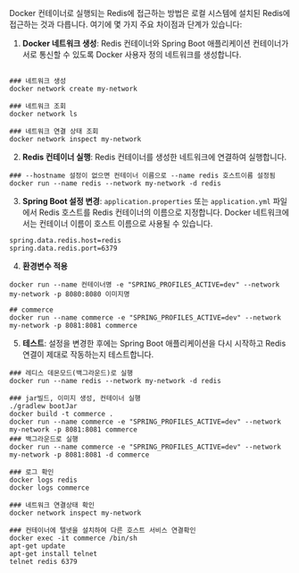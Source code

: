 Docker 컨테이너로 실행되는 Redis에 접근하는 방법은 로컬 시스템에 설치된 Redis에 접근하는 것과 다릅니다. 여기에 몇 가지 주요 차이점과 단계가 있습니다:

1. **Docker 네트워크 생성**: Redis 컨테이너와 Spring Boot 애플리케이션 컨테이너가 서로 통신할 수 있도록 Docker 사용자 정의 네트워크를 생성합니다.

```shell

### 네트워크 생성
docker network create my-network

### 네트워크 조회
docker network ls

### 네트워크 연결 상태 조회
docker network inspect my-network
```

2. **Redis 컨테이너 실행**: Redis 컨테이너를 생성한 네트워크에 연결하여 실행합니다.

```shell
### --hostname 설정이 없으면 컨테이너 이름으로 --name redis 호스트이름 설정됨
docker run --name redis --network my-network -d redis
```

3. **Spring Boot 설정 변경**: `application.properties` 또는 `application.yml` 파일에서 Redis 호스트를 Redis 컨테이너의 이름으로 지정합니다. Docker 네트워크에서는 컨테이너 이름이 호스트 이름으로 사용될 수 있습니다.

```application-dev.properties
spring.data.redis.host=redis
spring.data.redis.port=6379
```

4. **환경변수 적용**

```shell
docker run --name 컨테이너명 -e "SPRING_PROFILES_ACTIVE=dev" --network my-network -p 8080:8080 이미지명

## commerce
docker run --name commerce -e "SPRING_PROFILES_ACTIVE=dev" --network my-network -p 8081:8081 commerce
```

5. **테스트**: 설정을 변경한 후에는 Spring Boot 애플리케이션을 다시 시작하고 Redis 연결이 제대로 작동하는지 테스트합니다.

```shell
### 레디스 데몬모드(백그라운드)로 실행
docker run --name redis --network my-network -d redis

### jar빌드, 이미지 생성, 컨테이너 실행
./gradlew bootJar
docker build -t commerce .
docker run --name commerce -e "SPRING_PROFILES_ACTIVE=dev" --network my-network -p 8081:8081 commerce
### 백그라운드로 실행
docker run --name commerce -e "SPRING_PROFILES_ACTIVE=dev" --network my-network -p 8081:8081 -d commerce

### 로그 확인
docker logs redis
docker logs commerce

### 네트워크 연결상태 확인
docker network inspect my-network

### 컨테이너에 텔넷을 설치하여 다른 호스트 서비스 연결확인
docker exec -it commerce /bin/sh
apt-get update
apt-get install telnet
telnet redis 6379
```
